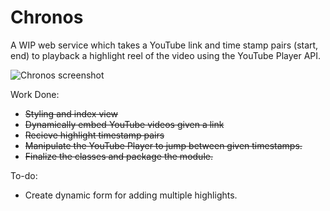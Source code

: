 # Chronos
A WIP web service which takes a YouTube link and time stamp pairs (start, end) to playback a highlight reel of the video using the YouTube Player API.

![Chronos screenshot](http://i.imgur.com/1Mozte2.png)

Work Done:
 - ~~Styling and index view~~
 - ~~Dynamically embed YouTube videos given a link~~
 - ~~Recieve highlight timestamp pairs~~
 - ~~Manipulate the YouTube Player to jump between given timestamps.~~
 - ~~Finalize the classes and package the module.~~

To-do:
 - Create dynamic form for adding multiple highlights.
